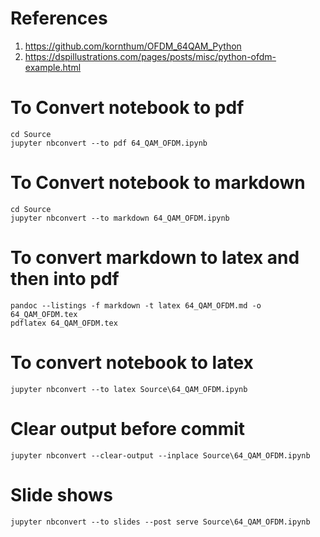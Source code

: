 # References
1. https://github.com/kornthum/OFDM_64QAM_Python
2. https://dspillustrations.com/pages/posts/misc/python-ofdm-example.html

# To Convert notebook to pdf
```
cd Source
jupyter nbconvert --to pdf 64_QAM_OFDM.ipynb
```

# To Convert notebook to markdown
```
cd Source
jupyter nbconvert --to markdown 64_QAM_OFDM.ipynb
```

# To convert markdown to latex and then into pdf
```
pandoc --listings -f markdown -t latex 64_QAM_OFDM.md -o 64_QAM_OFDM.tex
pdflatex 64_QAM_OFDM.tex
```
# To convert notebook to latex
```
jupyter nbconvert --to latex Source\64_QAM_OFDM.ipynb
```

# Clear output before commit
```
jupyter nbconvert --clear-output --inplace Source\64_QAM_OFDM.ipynb
```

# Slide shows
```
jupyter nbconvert --to slides --post serve Source\64_QAM_OFDM.ipynb
```